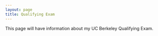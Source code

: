```yaml
---
layout: page
title: Qualifying Exam
---
```


This page will have information about my UC Berkeley Qualifying Exam. 
